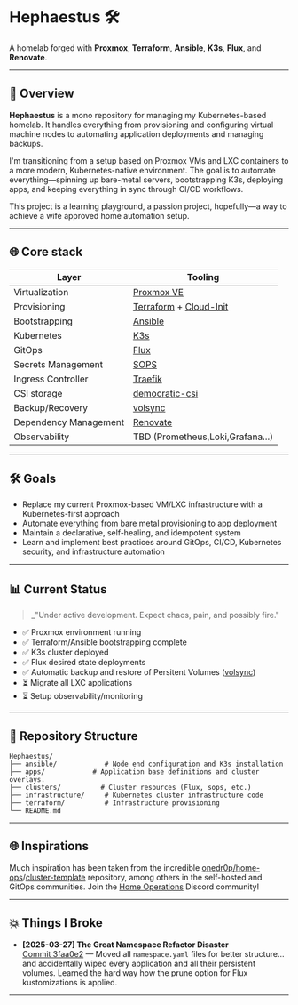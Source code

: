 # Hephaestus 🛠️ 

A homelab forged with **Proxmox**, **Terraform**, **Ansible**, **K3s**, **Flux**, and **Renovate**.

---

## 🚀 Overview

**Hephaestus** is a mono repository for managing my Kubernetes-based homelab. It handles everything from provisioning and configuring virtual machine nodes to automating application deployments and managing backups.

I'm transitioning from a setup based on Proxmox VMs and LXC containers to a more modern, Kubernetes-native environment. The goal is to automate everything—spinning up bare-metal servers, bootstrapping K3s, deploying apps, and keeping everything in sync through CI/CD workflows.

This project is a learning playground, a passion project, hopefully—a way to achieve a wife approved home automation setup.

---

## 🌐 Core stack

| Layer          | Tooling                                                                                                      |
| -------------- | ------------------------------------------------------------------------------------------------------------ |
| Virtualization | [Proxmox VE](https://www.proxmox.com/en/)                                                                    |
| Provisioning   | [Terraform](https://www.terraform.io/) + [Cloud-Init](https://cloudinit.readthedocs.io/)                     |
| Bootstrapping  | [Ansible](https://www.ansible.com/)                                                                          |
| Kubernetes     | [K3s](https://k3s.io/)                                                                                       |
| GitOps         | [Flux](https://fluxcd.io/)                                                                                   |
| Secrets Management   | [SOPS](https://github.com/mozilla/sops)                          |
| Ingress Controller   | [Traefik](https://doc.traefik.io/traefik/)                          |
|CSI storage   | [democratic-csi](https://github.com/democratic-csi/democratic-csi)                          |
|Backup/Recovery   | [volsync](https://volsync.readthedocs.io/en/stable/)                          |
| Dependency Management   | [Renovate](https://github.com/renovatebot/renovate)                          |
| Observability  | TBD (Prometheus,Loki,Grafana...) |

---

## 🛠️ Goals

- Replace my current Proxmox-based VM/LXC infrastructure with a Kubernetes-first approach
- Automate everything from bare metal provisioning to app deployment
- Maintain a declarative, self-healing, and idempotent system
- Learn and implement best practices around GitOps, CI/CD, Kubernetes security, and infrastructure automation

---

## 📊 Current Status

> \_"Under active development. Expect chaos, pain, and possibly fire."

- ✅ Proxmox environment running
- ✅ Terraform/Ansible bootstrapping complete
- ✅ K3s cluster deployed
- ✅ Flux desired state deployments
- ✅ Automatic backup and restore of Persitent Volumes ([volsync](https://volsync.readthedocs.io/en/stable/))
- ⏳ Migrate all LXC applications 
- ⏳ Setup observability/monitoring

---

## 📂 Repository Structure

```
Hephaestus/
├── ansible/            # Node end configuration and K3s installation
├── apps/            # Application base definitions and cluster overlays.
├── clusters/          # Cluster resources (Flux, sops, etc.)
├── infrastructure/     # Kubernetes cluster infrastructure code
├── terraform/          # Infrastructure provisioning
└── README.md
```

---

## 🌐 Inspirations

Much inspiration has been taken from the incredible [onedr0p/home-ops](https://github.com/onedr0p/home-ops)/[cluster-template](https://github.com/onedr0p/cluster-template) repository, among others in the self-hosted and GitOps communities. Join the [Home Operations](https://discord.gg/home-operations) Discord community!

---

## 💥 Things I Broke

- **[2025-03-27] The Great Namespace Refactor Disaster**\
  [Commit 3faa0e2](https://github.com/willnotcy/Hephaestus/commit/3faa0e28c636eecd0b08e4a1e607efecfc216ff7) — Moved all `namespace.yaml` files for better structure... and accidentally wiped every application and all their persistent volumes. Learned the hard way how the prune option for Flux kustomizations is applied.

---